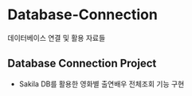 # Database-Connection
데이터베이스 연결 및 활용 자료들

## Database Connection Project
- Sakila DB를 활용한 영화별 출연배우 전체조회 기능 구현
  
